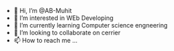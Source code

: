 - 👋 Hi, I’m @AB-Muhit
- 👀 I’m interested in WEb Developing
- 🌱 I’m currently learning Computer science engneering
- 💞️ I’m looking to collaborate on cerrier
- 📫 How to reach me ...

<!---
AB-Muhit/AB-Muhit is a ✨ special ✨ repository because its `README.md` (this file) appears on your GitHub profile.
You can click the Preview link to take a look at your changes.
--->
